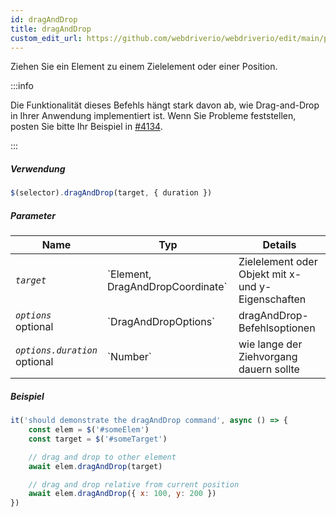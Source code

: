 ```yaml
---
id: dragAndDrop
title: dragAndDrop
custom_edit_url: https://github.com/webdriverio/webdriverio/edit/main/packages/webdriverio/src/commands/element/dragAndDrop.ts
---
```


Ziehen Sie ein Element zu einem Zielelement oder einer Position.

:::info

Die Funktionalität dieses Befehls hängt stark davon ab, wie Drag-and-Drop in Ihrer Anwendung
implementiert ist. Wenn Sie Probleme feststellen, posten Sie bitte Ihr Beispiel
in [#4134](https://github.com/webdriverio/webdriverio/issues/4134).

:::

##### Verwendung

```js
$(selector).dragAndDrop(target, { duration })
```

##### Parameter

<table>
  <thead>
    <tr>
      <th>Name</th><th>Typ</th><th>Details</th>
    </tr>
  </thead>
  <tbody>
    <tr>
      <td><code><var>target</var></code></td>
      <td>`Element, DragAndDropCoordinate`</td>
      <td>Zielelement oder Objekt mit x- und y-Eigenschaften</td>
    </tr>
    <tr>
      <td><code><var>options</var></code><br /><span className="label labelWarning">optional</span></td>
      <td>`DragAndDropOptions`</td>
      <td>dragAndDrop-Befehlsoptionen</td>
    </tr>
    <tr>
      <td><code><var>options.duration</var></code><br /><span className="label labelWarning">optional</span></td>
      <td>`Number`</td>
      <td>wie lange der Ziehvorgang dauern sollte</td>
    </tr>
  </tbody>
</table>

##### Beispiel

```js title="example.test.js"
it('should demonstrate the dragAndDrop command', async () => {
    const elem = $('#someElem')
    const target = $('#someTarget')

    // drag and drop to other element
    await elem.dragAndDrop(target)

    // drag and drop relative from current position
    await elem.dragAndDrop({ x: 100, y: 200 })
})
```